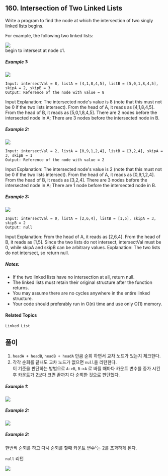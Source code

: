 ## 160. Intersection of Two Linked Lists

Write a program to find the node at which the intersection of two singly linked lists begins.

For example, the following two linked lists:

![](https://i.imgur.com/RWCZO8q.png) <br/>
begin to intersect at node c1.

##### Example 1:

![](https://i.imgur.com/qCGs5Fx.png)

```
Input: intersectVal = 8, listA = [4,1,8,4,5], listB = [5,0,1,8,4,5], skipA = 2, skipB = 3
Output: Reference of the node with value = 8
```

Input Explanation: The intersected node's value is 8 (note that this must not be 0 if the two lists intersect). From the head of A, it reads as [4,1,8,4,5]. From the head of B, it reads as [5,0,1,8,4,5]. There are 2 nodes before the intersected node in A; There are 3 nodes before the intersected node in B.

##### Example 2:

![](https://i.imgur.com/qCGs5Fx.png)

```
Input: intersectVal = 2, listA = [0,9,1,2,4], listB = [3,2,4], skipA = 3, skipB = 1
Output: Reference of the node with value = 2
```

Input Explanation: The intersected node's value is 2 (note that this must not be 0 if the two lists intersect). From the head of A, it reads as [0,9,1,2,4]. From the head of B, it reads as [3,2,4]. There are 3 nodes before the intersected node in A; There are 1 node before the intersected node in B.

##### Example 3:

![](https://i.imgur.com/ACr9C2P.png)

```
Input: intersectVal = 0, listA = [2,6,4], listB = [1,5], skipA = 3, skipB = 2
Output: null
```

Input Explanation: From the head of A, it reads as [2,6,4]. From the head of B, it reads as [1,5]. Since the two lists do not intersect, intersectVal must be 0, while skipA and skipB can be arbitrary values.
Explanation: The two lists do not intersect, so return null.

##### Notes:

* If the two linked lists have no intersection at all, return null.
* The linked lists must retain their original structure after the function returns.
* You may assume there are no cycles anywhere in the entire linked structure.
* Your code should preferably run in O(n) time and use only O(1) memory.

#### Related Topics

`Linked List`

## 풀이

1. `headA + headB`, `headB + headA` 만큼 순회 하면서 교차 노드가 있는지 체크한다.
2. 각각 순회를 끝내도 교차 노드가 없으면 `null`을 리턴한다.<br>
    이 기준을 판단하는 방법으로 `A->B`, `B->A` 로 바뀔 때마다 카운트 변수를 증가 시킨 후 카운트가 2보다 크면 끝까지 다 순회한 것으로 판단했다.

##### Example 1:

![](https://i.imgur.com/1GeHlLS.png)

##### Example 2:

![](https://i.imgur.com/cANbjlJ.png)

##### Example 3:

한번씩 순회를 하고 다시 순회를 할때 카운트 변수<sup>`c`</sup>는 2를 초과하게 된다.

`null` 리턴

![](https://i.imgur.com/GsPWHwD.png)
